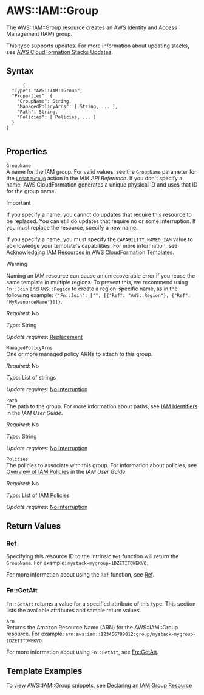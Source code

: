 AWS::IAM::Group
===============

The AWS::IAM::Group resource creates an AWS Identity and Access Management (IAM) group.

This type supports updates. For more information about updating stacks, see [AWS CloudFormation Stacks Updates](using-cfn-updating-stacks.html "AWS CloudFormation Stacks Updates").

Syntax
------

``` {.programlisting}
      {
  "Type": "AWS::IAM::Group",
  "Properties": {
    "GroupName": String,
    "ManagedPolicyArns": [ String, ... ],
    "Path": String,
    "Policies": [ Policies, ... ]
  }
}
    
```

Properties
----------

 `GroupName`   
A name for the IAM group. For valid values, see the `GroupName` parameter for the [`CreateGroup`](http://docs.aws.amazon.com/IAM/latest/APIReference/API_CreateGroup.html) action in the *IAM API Reference*. If you don't specify a name, AWS CloudFormation generates a unique physical ID and uses that ID for the group name.

Important

If you specify a name, you cannot do updates that require this resource to be replaced. You can still do updates that require no or some interruption. If you must replace the resource, specify a new name.

If you specify a name, you must specify the `CAPABILITY_NAMED_IAM` value to acknowledge your template's capabilities. For more information, see [Acknowledging IAM Resources in AWS CloudFormation Templates](using-iam-template.html#using-iam-capabilities "Acknowledging IAM Resources in AWS CloudFormation Templates").

Warning

Naming an IAM resource can cause an unrecoverable error if you reuse the same template in multiple regions. To prevent this, we recommend using `Fn::Join` and `AWS::Region` to create a region-specific name, as in the following example: `{"Fn::Join": ["", [{"Ref": "AWS::Region"}, {"Ref": "MyResourceName"}]]}`.

*Required*: No

*Type*: String

*Update requires*: [Replacement](using-cfn-updating-stacks-update-behaviors.html#update-replacement)

 `ManagedPolicyArns`   
One or more managed policy ARNs to attach to this group.

*Required*: No

*Type*: List of strings

*Update requires*: [No interruption](using-cfn-updating-stacks-update-behaviors.html#update-no-interrupt)

 `Path`   
The path to the group. For more information about paths, see [IAM Identifiers](http://docs.aws.amazon.com/IAM/latest/UserGuide/index.html?Using_Identifiers.html) in the *IAM User Guide*.

*Required*: No

*Type*: String

*Update requires*: [No interruption](using-cfn-updating-stacks-update-behaviors.html#update-no-interrupt)

 `Policies`   
The policies to associate with this group. For information about policies, see [Overview of IAM Policies](http://docs.aws.amazon.com/IAM/latest/UserGuide/index.html?PoliciesOverview.html) in the *IAM User Guide*.

*Required*: No

*Type*: List of [IAM Policies](aws-properties-iam-policy.html "IAM Policies")

*Update requires*: [No interruption](using-cfn-updating-stacks-update-behaviors.html#update-no-interrupt)

Return Values
-------------

### Ref

Specifying this resource ID to the intrinsic `Ref` function will return the `GroupName`. For example: `mystack-mygroup-1DZETITOWEKVO`.

For more information about using the `Ref` function, see [Ref](intrinsic-function-reference-ref.html "Ref").

### Fn::GetAtt

`Fn::GetAtt` returns a value for a specified attribute of this type. This section lists the available attributes and sample return values.

 `Arn`   
Returns the Amazon Resource Name (ARN) for the AWS::IAM::Group resource. For example: `arn:aws:iam::123456789012:group/mystack-mygroup-1DZETITOWEKVO`.

For more information about using `Fn::GetAtt`, see [Fn::GetAtt](intrinsic-function-reference-getatt.html "Fn::GetAtt").

Template Examples
-----------------

To view AWS::IAM::Group snippets, see [Declaring an IAM Group Resource](quickref-iam.html#scenario-iam-group "Declaring an IAM Group Resource")

